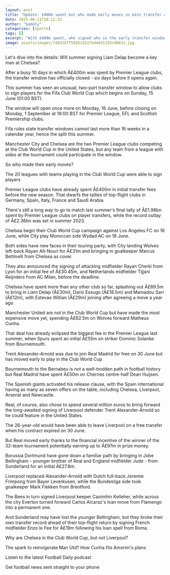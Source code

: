 ```yaml
---
layout: post
title: "Update: £400m spent but who made early moves in mini transfer window?"
date: 2025-06-11T16:11:32
author: "badely"
categories: [Sports]
tags: []
excerpt: "With £400m spent, who signed who in the early transfer window before the Club World Cup starts?"
image: assets/images/7403287f582b1d227ed4651155c98631.jpg
---
```


Let's dive into the details: Will summer signing Liam Delap become a key man at Chelsea?

After a busy 10 days in which Â£400m was spent by Premier League clubs, the transfer window has officially closed - six days before it opens again.

This summer has seen an unusual, two-part transfer window to allow clubs to sign players for the Fifa Club World Cup which begins on Sunday, 15 June (01:00 BST).

The window will open once more on Monday, 16 June, before closing on Monday, 1 September at 19:00 BST for Premier League, EFL and Scottish Premiership clubs.

Fifa rules state transfer windows cannot last more than 16 weeks in a calendar year, hence the split this summer.

Manchester City and Chelsea are the two Premier League clubs competing at the Club World Cup in the United States, but any team from a league with sides at the tournament could participate in the window.

So who made their early moves?

The 20 leagues with teams playing in the Club World Cup were able to sign players

Premier League clubs have already spent Â£400m in initial transfer fees before the new season. That dwarfs the tallies of top-flight clubs in Germany, Spain, Italy, France and Saudi Arabia.

There's still a long way to go to match last summer's final tally of Â£1.98bn spent by Premier League clubs on player transfers, while the record outlay of Â£2.36bn was set in summer 2023.

Chelsea begin their Club World Cup campaign against Los Angeles FC on 16 June, while City play Moroccan side Wydad AC on 18 June.

Both sides have new faces in their touring party, with City landing Wolves left-back Rayan Ait-Nouri for Â£31m and bringing in goalkeeper Marcus Bettinelli from Chelsea as cover.

They also announced the signing of attacking midfielder Rayan Cherki from Lyon for an initial fee of Â£30.45m, and Netherlands midfielder Tijjani Reijnders from AC Milan, before the deadline.

Chelsea have spent more than any other club so far, splashing out Â£89.5m to bring in Liam Delap (Â£30m), Dario Essugo (Â£18.5m) and Mamadou Sarr (Â£12m), with Estevao Willian (Â£29m) joining after agreeing a move a year ago.

Manchester United are not in the Club World Cup but have made the most expensive move yet, spending Â£62.5m on Wolves forward Matheus Cunha.

That deal has already eclipsed the biggest fee in the Premier League last summer, when Spurs spent an initial Â£55m on striker Dominic Solanke from Bournemouth.

Trent Alexander-Arnold was due to join Real Madrid for free on 30 June but has moved early to play in the Club World Cup

Bournemouth to the Bernabeu is not a well-trodden path in football history but Real Madrid have spent Â£50m on Cherries centre-half Dean Huijsen.

The Spanish giants activated his release clause, with the Spain international having as many as seven offers on the table, including Chelsea, Liverpool, Arsenal and Newcastle.

Real, of course, also chose to spend several million euros to bring forward the long-awaited signing of Liverpool defender Trent Alexander-Arnold so he could feature in the United States.

The 26-year-old would have been able to leave Liverpool on a free transfer when his contract expired on 30 June.

But Real moved early thanks to the financial incentive of the winner of the 32-team tournament potentially earning up to Â£97m in prize money.

Borussia Dortmund have gone down a familiar path by bringing in Jobe Bellingham - younger brother of Real and England midfielder Jude - from Sunderland for an initial Â£27.8m.

Liverpool replaced Alexander-Arnold with Dutch full-back Jeremie Frimpong from Bayer Leverkusen, while the Bundesliga side took goalkeeper Mark Flekken from Brentford.

The Bees in turn signed Liverpool keeper Caoimhin Kelleher, while across the city Everton turned forward Carlos Alcaraz's loan move from Flamengo into a permanent one.

And Sunderland may have lost the younger Bellingham, but they broke their own transfer record ahead of their top-flight return by signing French midfielder Enzo le Fee for Â£19m following his loan spell from Roma.

Why are Chelsea in the Club World Cup, but not Liverpool?

The spark to reinvigorate Man Utd? How Cunha fits Amorim's plans

Listen to the latest Football Daily podcast

Get football news sent straight to your phone

